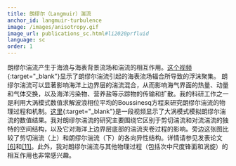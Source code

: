 ```yaml
---
title: 朗缪尔（Langmuir）湍流
anchor_id: langmuir-turbulence
image: /images/anisotropy.gif
image_url: publications_sc.html#li2020prfluid
language: sc
order: 1
---
```


朗缪尔湍流产生于海浪与海表背景流场和湍流的相互作用。[这个视频](https://youtu.be/OAOESUrh2FI){:target="_blank"}显示了朗缪尔湍流引起的海表流场辐合所导致的浮沫聚集。 朗缪尔湍流可以显著影响海洋上边界层的湍流混合，从而影响海气界面的热量、动量和气体交换，以及海洋污染物、营养盐等示踪物的传输和扩散。我的科研工作之一是利用大涡模式数值求解波浪相位平均的Boussinesq方程来研究朗缪尔湍流的物理过程和机制。[这里](https://youtu.be/0QcNs5Y8GmM){:target="_blank"}是一段视频显示了大涡模式模拟朗缪尔湍流的数值结果。我对朗缪尔湍流的研究主要围绕它区别于剪切湍流和对流湍流的独特的空间结构，以及它对海洋上边界层底部的湍流夹卷过程的影响。旁边这张图比较了剪切湍流（上）和朗缪尔湍流（下）的各向异性结构。详情请参见发表论文[[6]](publications_sc.html#li2017jpo)和[[11]](publications_sc.html#li2020prfluid)。此外，我对朗缪尔湍流与其他物理过程（包括次中尺度锋面和涡旋）的相互作用也非常感兴趣。
